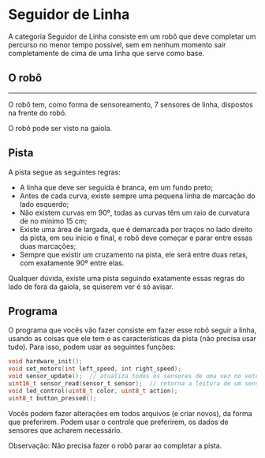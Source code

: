 # Seguidor de Linha

A categoria Seguidor de Linha consiste em um robô que deve completar um percurso no menor tempo possível, sem em nenhum momento sair completamente de cima de uma linha que serve como base.

## O robô
----
O robô tem, como forma de sensoreamento, 7 sensores de linha, dispostos na frente do robô.

O robô pode ser visto na gaiola.

## Pista

A pista segue as seguintes regras:

* A linha que deve ser seguida é branca, em um fundo preto;
* Antes de cada curva, existe sempre uma pequena linha de marcação do lado esquerdo;
* Não existem curvas em 90º, todas as curvas têm um raio de curvatura de no mínimo 15 cm;
* Existe uma área de largada, que é demarcada por traços no lado direito da pista, em seu ínicio e final, e robô deve começar e parar entre essas duas marcações;
* Sempre que existir um cruzamento na pista, ele será entre duas retas, com exatamente 90º entre elas.

Qualquer dúvida, existe uma pista seguindo exatamente essas regras do lado de fora da gaiola, se quiserem ver é só avisar.

## Programa

O programa que vocês vão fazer consiste em fazer esse robô seguir a linha, usando as coisas que ele tem e as características da pista (não precisa usar tudo). Para isso, podem usar as seguintes funções:

```c
void hardware_init();
void set_motors(int left_speed, int right_speed);
void sensor_update();  // atualiza todos os sensores de uma vez no vetor de sensores
uint16_t sensor_read(sensor_t sensor);  // retorna a leitura de um sensor especifico
void led_control(uint8_t color, uint8_t action);
uint8_t button_pressed();
```

Vocês podem fazer alterações em todos arquivos (e criar novos), da forma que preferirem. Podem usar o controle que preferirem, os dados de sensores que acharem necessário.

Observação: Não precisa fazer o robô parar ao completar a pista.
